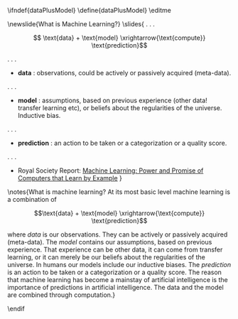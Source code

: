 \ifndef{dataPlusModel}
\define{dataPlusModel}
\editme

\newslide{What is Machine Learning?}
\slides{
. . .

$$ \text{data} + \text{model} \xrightarrow{\text{compute}} \text{prediction}$$

. . .

-   **data** : observations, could be actively or passively
    acquired (meta-data).

. . .

-   **model** : assumptions, based on previous experience (other data!
    transfer learning etc), or beliefs about the regularities of
    the universe. Inductive bias.

. . .

-   **prediction** : an action to be taken or a categorization or a
    quality score.

. . .

-   Royal Society Report:
[Machine Learning: Power and Promise of Computers that Learn by Example](https://royalsociety.org/~/media/policy/projects/machine-learning/publications/machine-learning-report.pdf)
}

\notes{What is machine learning? At its most basic level machine learning is a combination of

$$\text{data} + \text{model} \xrightarrow{\text{compute}} \text{prediction}$$

where *data* is our observations. They can be actively or passively
acquired (meta-data). The *model* contains our assumptions, based on
previous experience. That experience can be other data, it can come
from transfer learning, or it can merely be our beliefs about the
regularities of the universe. In humans our models include our
inductive biases. The *prediction* is an action to be taken or a
categorization or a quality score. The reason that machine learning
has become a mainstay of artificial intelligence is the importance of
predictions in artificial intelligence. The data and the model are combined through computation.}

\endif
